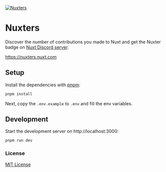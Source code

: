 [![Nuxters](./public/social-card.jpg)](https://nuxters.nuxt.com)

# Nuxters

Discover the number of contributions you made to Nuxt and get the Nuxter badge on [Nuxt Discord server](https://chat.nuxt.dev).

https://nuxters.nuxt.com

## Setup

Install the dependencies with [pnpm](https://pnpm.js.org/en/):

```bash
pnpm install
```

Next, copy the `.env.example` to `.env` and fill the env variables.

## Development

Start the development server on http://localhost:3000:

```bash
pnpm run dev
```

### License

[MIT License](./LICENSE)
